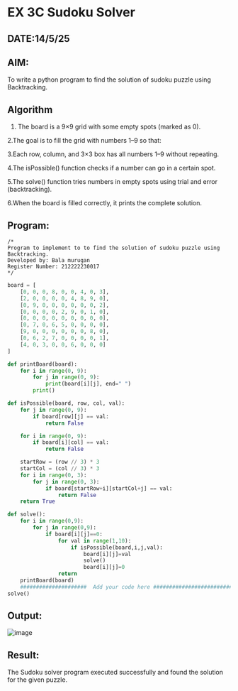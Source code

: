 # EX 3C Sudoku Solver
## DATE:14/5/25
## AIM:
To write a python program to find the solution of sudoku puzzle using Backtracking.


## Algorithm
1. The board is a 9×9 grid with some empty spots (marked as 0).

2.The goal is to fill the grid with numbers 1–9 so that:

3.Each row, column, and 3×3 box has all numbers 1–9 without repeating.

4.The isPossible() function checks if a number can go in a certain spot.

5.The solve() function tries numbers in empty spots using trial and error (backtracking).

6.When the board is filled correctly, it prints the complete solution.

  

## Program:
```
/*
Program to implement to to find the solution of sudoku puzzle using Backtracking.
Developed by: Bala murugan
Register Number: 212222230017 
*/
```
```python
board = [
    [0, 0, 0, 8, 0, 0, 4, 0, 3],
    [2, 0, 0, 0, 0, 4, 8, 9, 0],
    [0, 9, 0, 0, 0, 0, 0, 0, 2],
    [0, 0, 0, 0, 2, 9, 0, 1, 0],
    [0, 0, 0, 0, 0, 0, 0, 0, 0],
    [0, 7, 0, 6, 5, 0, 0, 0, 0],
    [9, 0, 0, 0, 0, 0, 0, 8, 0],
    [0, 6, 2, 7, 0, 0, 0, 0, 1],
    [4, 0, 3, 0, 0, 6, 0, 0, 0]
]

def printBoard(board):
    for i in range(0, 9):
        for j in range(0, 9):
            print(board[i][j], end=" ")
        print()

def isPossible(board, row, col, val):
    for j in range(0, 9):
        if board[row][j] == val:
            return False

    for i in range(0, 9):
        if board[i][col] == val:
            return False

    startRow = (row // 3) * 3
    startCol = (col // 3) * 3
    for i in range(0, 3):
        for j in range(0, 3):
            if board[startRow+i][startCol+j] == val:
                return False
    return True

def solve():
    for i in range(0,9):
        for j in range(0,9):
            if board[i][j]==0:
                for val in range(1,10):
                    if isPossible(board,i,j,val):
                        board[i][j]=val
                        solve()
                        board[i][j]=0
                return
    printBoard(board)        
    #####################  Add your code here #########################
solve()
```

## Output:

![image](https://github.com/user-attachments/assets/2a7ca3d1-abae-4f50-a81b-a7d7fffa5daf)


## Result:
The Sudoku solver program executed successfully and found the solution for the given puzzle.
